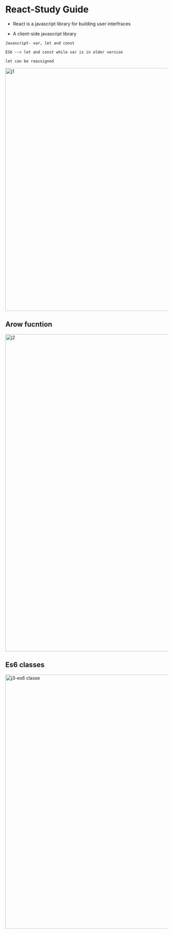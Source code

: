 # React-Study Guide

* React is a javascript library for building user interfraces

* A client-side javascript library

```
Javascript- var, let and const

ES6 --> let and const while var is in older version

let can be reassigned
```
<img width="755" alt="j1" src="https://user-images.githubusercontent.com/24316133/148017409-ef3f9427-7e67-44f3-a984-9283649d450f.png">

 ## Arow fucntion 
 
<img width="986" alt="j2" src="https://user-images.githubusercontent.com/24316133/148018464-faf6969a-1e7a-4b47-909a-2616a76f7630.png">

## Es6 classes

<img width="790" alt="j3-es6 classe" src="https://user-images.githubusercontent.com/24316133/148020128-9bf9673b-e83f-43ca-b5b3-a2a2f04212a5.png">






